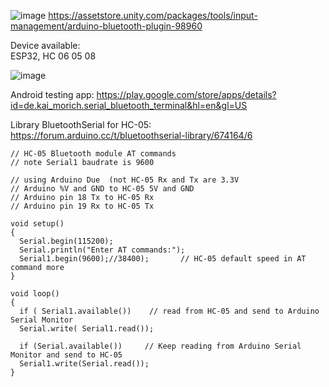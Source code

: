 ![image](https://user-images.githubusercontent.com/20149493/176186209-c4a29fa7-e9e2-41f0-aaca-0cbb83e4aed0.png)
https://assetstore.unity.com/packages/tools/input-management/arduino-bluetooth-plugin-98960

Device available:  
ESP32, HC 06 05 08


![image](https://user-images.githubusercontent.com/20149493/176186838-98f55d4d-8053-4622-83cd-fa78bcf784f4.png)



Android testing app:
https://play.google.com/store/apps/details?id=de.kai_morich.serial_bluetooth_terminal&hl=en&gl=US


Library BluetoothSerial for HC-05:   
https://forum.arduino.cc/t/bluetoothserial-library/674164/6
```
// HC-05 Bluetooth module AT commands
// note Serial1 baudrate is 9600

// using Arduino Due  (not HC-05 Rx and Tx are 3.3V
// Arduino %V and GND to HC-05 5V and GND
// Arduino pin 18 Tx to HC-05 Rx
// Arduino pin 19 Rx to HC-05 Tx

void setup()
{
  Serial.begin(115200);
  Serial.println("Enter AT commands:");
  Serial1.begin(9600);//38400);       // HC-05 default speed in AT command more
}

void loop()
{
  if ( Serial1.available())    // read from HC-05 and send to Arduino Serial Monitor
  Serial.write( Serial1.read());

  if (Serial.available())     // Keep reading from Arduino Serial Monitor and send to HC-05
  Serial1.write(Serial.read());
}
```
